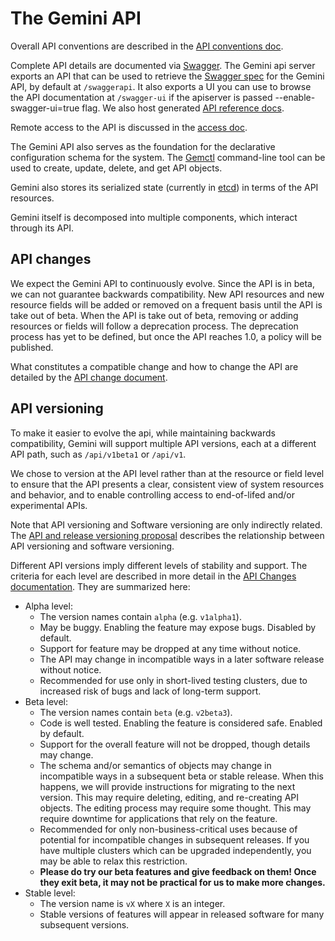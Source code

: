 # The Gemini API

Overall API conventions are described in the [API conventions doc](dev/api-conventions.md).

Complete API details are documented via [Swagger](http://swagger.io/). The Gemini api server exports an API that can be used to retrieve the [Swagger spec](https://github.com/swagger-api/swagger-spec/tree/master/schemas/v1.2) for the Gemini API, by default at `/swaggerapi`. It also exports a UI you can use to browse the API documentation at `/swagger-ui` if the apiserver is passed --enable-swagger-ui=true flag. We also host generated [API reference docs](api-reference/README.md).

Remote access to the API is discussed in the [access doc](admin/accessing-the-api.md).

The Gemini API also serves as the foundation for the declarative configuration schema for the system. The [Gemctl](user-guide/gemctl/gemctl.md) command-line tool can be used to create, update, delete, and get API objects.

Gemini also stores its serialized state (currently in [etcd](https://coreos.com/docs/distributed-configuration/getting-started-with-etcd/)) in terms of the API resources.

Gemini itself is decomposed into multiple components, which interact through its API.

## API changes

We expect the Gemini API to continuously evolve. Since the API is in beta, we can not guarantee backwards compatibility. New API resources and new resource fields will be added or removed on a frequent basis until the API is take out of beta. When the API is take out of beta, removing or adding resources or fields will follow a deprecation process. The deprecation process has yet to be defined, but once the API reaches 1.0, a policy will be published.

What constitutes a compatible change and how to change the API are detailed by the [API change document](dev/api_changes.md).

## API versioning

To make it easier to evolve the api, while maintaining backwards compatibility, Gemini will support
multiple API versions, each at a different API path, such as `/api/v1beta1` or `/api/v1`.

We chose to version at the API level rather than at the resource or field level to ensure that the API presents a clear, consistent view of system resources and behavior, and to enable controlling access to end-of-lifed and/or experimental APIs.

Note that API versioning and Software versioning are only indirectly related.  The [API and release
versioning proposal](design/versioning.md) describes the relationship between API versioning and
software versioning.


Different API versions imply different levels of stability and support.  The criteria for each level are described
in more detail in the [API Changes documentation](devel/api_changes.md#alpha-beta-and-stable-versions).  They are summarized here:

- Alpha level:
  - The version names contain `alpha` (e.g. `v1alpha1`).
  - May be buggy.  Enabling the feature may expose bugs.  Disabled by default.
  - Support for feature may be dropped at any time without notice.
  - The API may change in incompatible ways in a later software release without notice.
  - Recommended for use only in short-lived testing clusters, due to increased risk of bugs and lack of long-term support.
- Beta level:
  - The version names contain `beta` (e.g. `v2beta3`).
  - Code is well tested.  Enabling the feature is considered safe.  Enabled by default.
  - Support for the overall feature will not be dropped, though details may change.
  - The schema and/or semantics of objects may change in incompatible ways in a subsequent beta or stable release.  When this happens,
    we will provide instructions for migrating to the next version.  This may require deleting, editing, and re-creating
    API objects.  The editing process may require some thought.   This may require downtime for applications that rely on the feature.
  - Recommended for only non-business-critical uses because of potential for incompatible changes in subsequent releases.  If you have
    multiple clusters which can be upgraded independently, you may be able to relax this restriction.
  - **Please do try our beta features and give feedback on them!  Once they exit beta, it may not be practical for us to make more changes.**
- Stable level:
  - The version name is `vX` where `X` is an integer.
  - Stable versions of features will appear in released software for many subsequent versions.
